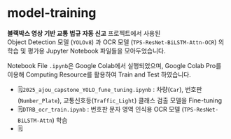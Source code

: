 # model-training

**블랙박스 영상 기반 교통 법규 자동 신고** 프로젝트에서 사용된  
Object Detection 모델 (`YOLOv8`) 과 OCR 모델 (`TPS-ResNet-BiLSTM-Attn-OCR`) 의  
학습 및 평가용 Jupyter Notebook 파일들을 모아두었습니다.

Notebook File `.ipynb`은 Google Colab에서 실행되었으며,
Google Colab Pro를 이용해 Computing Resource를 활용하여 Train and Test 하였습니다.

- 🗒️`2025_ajou_capstone_YOLO_fune_tuning.ipynb` : 차량(`Car`), 번호판(`Number_Plate`), 교통신호등(`Traffic_Light`) 클래스 검출 모델을 Fine-tuning
- 🗒️`DTRB_ocr_train.ipynb` : 번호판 문자 영역 인식용 OCR 모델 (`TPS-ResNet-BiLSTM-Attn`) 학습  
- 🗒️
